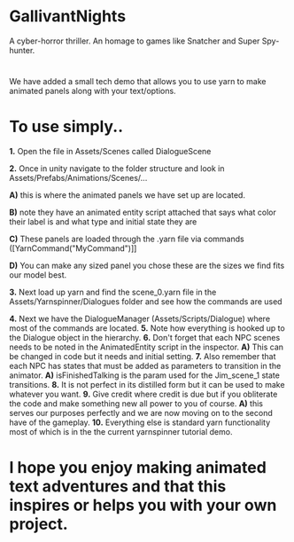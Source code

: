 # GallivantNights
A cyber-horror thriller. An homage to games like Snatcher and Super Spy-hunter.

# 
 
We have added a small tech demo that allows you to use yarn to make animated panels along with your text/options.

# To use simply..
**1.**  Open the file in Assets/Scenes called DialogueScene

**2.** Once in unity navigate to the folder structure and look in Assets/Prefabs/Animations/Scenes/...

**A)** this is where the animated panels we have set up are located.

**B)** note they have an animated entity script attached that says what color their label is and what type and initial state they are

**C)** These panels are loaded through the .yarn file via commands ([YarnCommand("MyCommand")]]

**D)** You can make any sized panel you chose these are the sizes we find fits our model best.

**3.** Next load up yarn and find the scene_0.yarn file in the Assets/Yarnspinner/Dialogues folder and see how the commands are used

**4.** Next we have the DialogueManager (Assets/Scripts/Dialogue) where most of the commands are located.
**5.** Note how everything is hooked up to the Dialogue object in the hierarchy.
**6.** Don't forget that each NPC scenes needs to be noted in the AnimatedEntity script in the inspector.
**A)** This can be changed in code but it needs and initial setting.
**7.** Also remember that each NPC has states that must be added as parameters to transition in the animator.
**A)** isFinishedTalking is the param used for the Jim_scene_1 state transitions.
**8.** It is not perfect in its distilled form but it can be used to make whatever you want. 
**9.** Give credit where credit is due but if you obliterate the code and make something new all power to you of course.
**A)** this serves our purposes perfectly and we are now moving on to the second have of the gameplay.
**10.** Everything else is standard yarn functionality most of which is in the the current yarnspinner tutorial demo.

# I hope you enjoy making animated text adventures and that this inspires or helps you with your own project.
